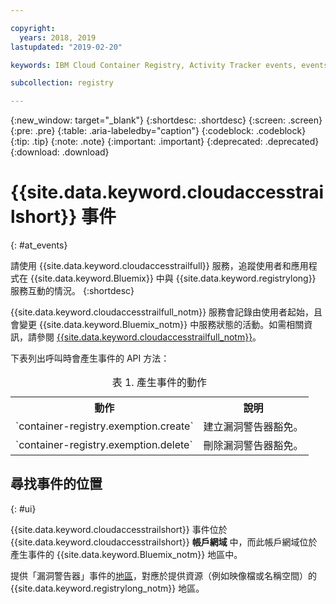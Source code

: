 ```yaml
---

copyright:
  years: 2018, 2019
lastupdated: "2019-02-20"

keywords: IBM Cloud Container Registry, Activity Tracker events, events

subcollection: registry

---
```


{:new_window: target="_blank"}
{:shortdesc: .shortdesc}
{:screen: .screen}
{:pre: .pre}
{:table: .aria-labeledby="caption"}
{:codeblock: .codeblock}
{:tip: .tip}
{:note: .note}
{:important: .important}
{:deprecated: .deprecated}
{:download: .download}

# {{site.data.keyword.cloudaccesstrailshort}} 事件
{: #at_events}

請使用 {{site.data.keyword.cloudaccesstrailfull}} 服務，追蹤使用者和應用程式在 {{site.data.keyword.Bluemix}} 中與 {{site.data.keyword.registrylong}} 服務互動的情況。
{:shortdesc}

{{site.data.keyword.cloudaccesstrailfull_notm}} 服務會記錄由使用者起始，且會變更 {{site.data.keyword.Bluemix_notm}} 中服務狀態的活動。如需相關資訊，請參閱 [{{site.data.keyword.cloudaccesstrailfull_notm}}](/docs/services/cloud-activity-tracker/index.html#getting-started-with-cla)。

下表列出呼叫時會產生事件的 API 方法：

<table>
  <caption>表 1. 產生事件的動作</caption>
  <tr>
    <th>動作</th>
	  <th>說明</th>
  </tr>
  <tr>
    <td>`container-registry.exemption.create`</td>
	  <td>建立漏洞警告器豁免。</td>
  </tr>
  <tr>
    <td>`container-registry.exemption.delete`</td>
	  <td>刪除漏洞警告器豁免。</td>
  </tr>
 </table>

## 尋找事件的位置
{: #ui}

{{site.data.keyword.cloudaccesstrailshort}} 事件位於 {{site.data.keyword.cloudaccesstrailshort}} **帳戶網域** 中，而此帳戶網域位於產生事件的 {{site.data.keyword.Bluemix_notm}} 地區中。

提供「漏洞警告器」事件的[地區](/docs/services/Registry/registry_overview.html#registry_regions)，對應於提供資源（例如映像檔或名稱空間）的 {{site.data.keyword.registrylong_notm}} 地區。
